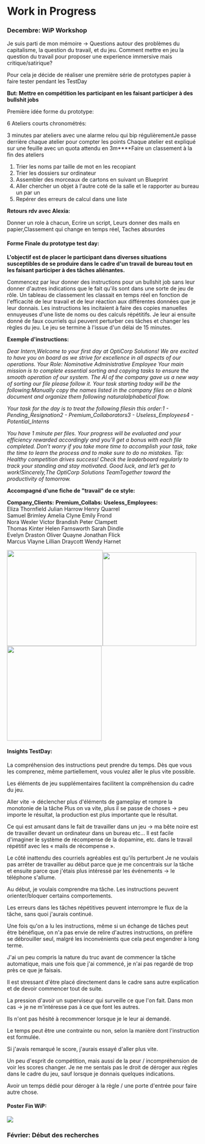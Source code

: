 # Work in Progress

### Decembre: WiP Workshop

Je suis parti de mon mémoire -> Questions autour des problèmes du capitalisme, la question du travail, et du jeu. Comment mettre en jeu la question du travail pour proposer une experience immersive mais critique/satirique?

Pour cela je décide de réaliser une première série de prototypes papier à faire tester pendant les TestDay

**But: Mettre en compétition les participant en les faisant participer à des bullshit jobs**

Première idée forme du prototype:

6 Ateliers courts chronométrés:

3 minutes par ateliers avec une alarme relou qui bip régulièrementJe passe derrière chaque atelier pour compter les points Chaque atelier est expliqué sur une feuille avec un quota attendu en 3m****Faire un classement à la fin des ateliers

1. Trier les noms par taille de mot en les recopiant
2. Trier les dossiers sur ordinateur
3. Assembler des morceaux de cartons en suivant un Blueprint
4. Aller chercher un objet à l'autre coté de la salle et le rapporter au bureau un par un
5. Repérer des erreurs de calcul dans une liste

**Retours rdv avec Alexia:**

Donner un role à chacun, Ecrire un script, Leurs donner des mails en papier,Classement qui change en temps réel, Taches absurdes

#### Forme Finale du prototype test day:

**L'objectif est de placer le participant dans diverses situations susceptibles de se produire dans le cadre d'un travail de bureau tout en les faisant participer à des tâches aliénantes.**

Commencez par leur donner des instructions pour un bullshit job sans leur donner d'autres indications que le fait qu'ils sont dans une sorte de jeu de rôle. Un tableau de classement les classait en temps réel en fonction de l'efficacité de leur travail et de leur réaction aux différentes données que je leur donnais. Les instructions les incitaient à faire des copies manuelles ennuyeuses d'une liste de noms ou des calculs répétitifs. Je leur ai ensuite donné de faux courriels qui peuvent perturber ces tâches et changer les règles du jeu. Le jeu se termine à l'issue d'un délai de 15 minutes.



**Exemple d'instructions:**

*Dear Intern,Welcome to your first day at OptiCorp Solutions! We are excited to have you on board as we strive for excellence in all aspects of our operations. Your Role: Nominative Administrative Employee Your main mission is to complete essential sorting and copying tasks to ensure the smooth operation of our system. The AI of the company gave us a new way of sorting our file please follow it. Your task starting today will be the following:Manually copy the names listed in the company files on a blank document and organize them following naturalalphabetical flow.*

*Your task for the day is to treat the following filesin this order:1 - Pending_Resignation2 - Premium_Collaborators3 - Useless_Employees4 - Potential_Interns*

*You have 1 minute per files. Your progress will be evaluated and your efficiency rewarded accordingly and you’ll get a bonus with each file completed. Don’t worry if you take more time to accomplish your task, take the time to learn the process and to make sure to do no mistakes. Tip: Healthy competition drives success! Check the leaderboard regularly to track your standing and stay motivated. Good luck, and let’s get to work!Sincerely,The OptiCorp Solutions TeamTogether toward the productivity of tomorrow.*

**Accompagné d'une fiche de "travail" de ce style:**

**Company_Clients:**				**Premium_Collabs:**					**Useless_Employees:**  
Eliza Thornfield					Julian Harrow							Henry Quarrel  
Samuel Brimley					Amelia Clyne							Emily Frond  
Nora Wexler						Victor Brandish						Peter Clampett  
Thomas Kinter						Helen Farnsworth					Sarah Dindle  
Evelyn Draston					Oliver Quayne							Jonathan Flick  
Marcus Vlayne						Lillian Draycott						Wendy Harnet

<img src="C:/Users/Artem/AppData/Roaming/bluestone/.images/195b3ce45f3.png" alt="" width="251"/><img src="C:/Users/Artem/AppData/Roaming/bluestone/.images/195b3cf831e.png" alt="" width="245"/><img src="C:/Users/Artem/AppData/Roaming/bluestone/.images/195b3d069f9.png" alt="" width="248"/>



#### Insights TestDay:

La compréhension des instructions peut prendre du temps. Dès que vous les comprenez, même partiellement, vous voulez aller le plus vite possible.

Les éléments de jeu supplémentaires facilitent la compréhension du cadre du jeu.

Aller vite -> déclencher plus d'éléments de gameplay et rompre la monotonie de la tâche Plus on va vite, plus il se passe de choses -> peu importe le résultat, la production est plus importante que le résultat.

Ce qui est amusant dans le fait de travailler dans un jeu -> ma bête noire est de travailler devant un ordinateur dans un bureau etc... Il est facile d'imaginer le système de récompense de la dopamine, etc. dans le travail répétitif avec les « mails de récompense ».

Le côté inattendu des courriels agréables est qu'ils perturbent Je ne voulais pas arrêter de travailler au début parce que je me concentrais sur la tâche et ensuite parce que j'étais plus intéressé par les événements -> le téléphone s'allume.

Au début, je voulais comprendre ma tâche. Les instructions peuvent orienter/bloquer certains comportements.

Les erreurs dans les tâches répétitives peuvent interrompre le flux de la tâche, sans quoi j'aurais continué.

Une fois qu'on a lu les instructions, même si un échange de tâches peut être bénéfique, on n'a pas envie de relire d'autres instructions, on préfère se débrouiller seul, malgré les inconvénients que cela peut engendrer à long terme.

J'ai un peu compris la nature du truc avant de commencer la tâche automatique, mais une fois que j'ai commencé, je n'ai pas regardé de trop près ce que je faisais.

Il est stressant d'être placé directement dans le cadre sans autre explication et de devoir commencer tout de suite.

La pression d'avoir un superviseur qui surveille ce que l'on fait.  Dans mon cas -> je ne m'intéresse pas à ce que font les autres.

Ils n'ont pas hésité à recommencer lorsque je le leur ai demandé.

Le temps peut être une contrainte ou non, selon la manière dont l'instruction est formulée.

Si j'avais remarqué le score, j'aurais essayé d'aller plus vite.

Un peu d'esprit de compétition, mais aussi de la peur / incompréhension de voir les scores changer.  Je ne me sentais pas le droit de déroger aux règles dans le cadre du jeu, sauf lorsque je donnais quelques indications.

Avoir un temps dédié pour déroger à la règle / une porte d'entrée pour faire autre chose.

#### Poster Fin WiP:

![](C:/Users/Artem/AppData/Roaming/bluestone/.images/195b3e272df.png)

### Février: Début des recherches